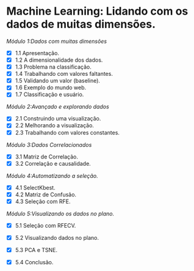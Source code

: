 # Machine Learning: Lidando com os dados de muitas dimensões.

*Módulo 1:Dados com muitas dimensões*

- [x] 1.1 Apresentação.
- [x] 1.2 A dimensionalidade dos dados.
- [x] 1.3 Problema na classificação.
- [x] 1.4 Trabalhando com valores faltantes.
- [x] 1.5 Validando um valor (baseline).
- [x] 1.6 Exemplo do mundo web.
- [x] 1.7 Classificação e usuário.

*Módulo 2:Avançado e explorando dados*

- [X] 2.1 Construindo uma visualização.
- [X] 2.2 Melhorando a visualização.
- [X] 2.3 Trabalhando com valores constantes.

*Módulo 3:Dados Correlacionados*

- [X] 3.1 Matriz de Correlação.
- [X] 3.2 Correlação e causalidade.

*Módulo 4:Automatizando a seleção.*

- [X] 4.1 SelectKbest.
- [X] 4.2 Matriz de Confusão.
- [X] 4.3 Seleção com RFE.

*Módulo 5:Visualizando os dados no plano.*

- [X] 5.1 Seleção com RFECV.
- [X] 5.2 Visualizando dados no plano.
- [X] 5.3 PCA e TSNE.
- [X] 5.4 Conclusão.

